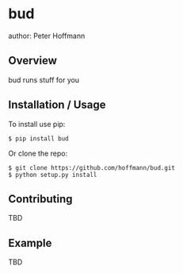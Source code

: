 bud
===

author: Peter Hoffmann

Overview
--------

bud runs stuff for you

Installation / Usage
--------------------

To install use pip:

    $ pip install bud


Or clone the repo:

    $ git clone https://github.com/hoffmann/bud.git
    $ python setup.py install
    
Contributing
------------

TBD

Example
-------

TBD
